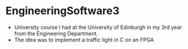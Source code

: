 # EngineeringSoftware3
- University course I had at the University of Edinburgh in my 3rd year from the Engineering Department.
- The idea was to implement a traffic light in C on an FPGA
